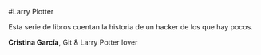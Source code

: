 #Larry Plotter

Esta serie de libros cuentan la historia de un hacker de los que hay pocos.


**Cristina García**, Git & Larry Potter lover



